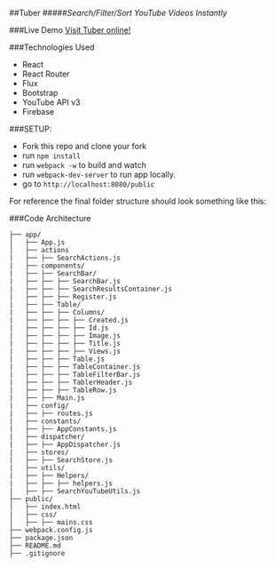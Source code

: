##Tuber
#####*Search/Filter/Sort YouTube Videos Instantly*

###Live Demo
[Visit Tuber online!](https://tuber.firebaseapp.com/)

###Technologies Used
  * React
  * React Router
  * Flux
  * Bootstrap
  * YouTube API v3
  * Firebase

###SETUP:
  * Fork this repo and clone your fork
  * run ```npm install```
  * run ```webpack -w``` to build and watch
  * run ```webpack-dev-server``` to run app locally.
  * go to ```http://localhost:8080/public```

For reference the final folder structure should look something like this:

###Code Architecture

```
├── app/
│   ├── App.js
│   ├── actions
|   ├── ├── SearchActions.js
|   ├── components/
|   ├── ├── SearchBar/
|   ├── ├── ├── SearchBar.js
|   ├── ├── ├── SearchResultsContainer.js
|   ├── ├── ├── Register.js
|   ├── ├── Table/
|   ├── ├── ├── Columns/
|   ├── ├── ├── ├── Created.js
|   ├── ├── ├── ├── Id.js
|   ├── ├── ├── ├── Image.js
|   ├── ├── ├── ├── Title.js
|   ├── ├── ├── ├── Views.js
|   ├── ├── ├── Table.js
|   ├── ├── ├── TableContainer.js
|   ├── ├── ├── TableFilterBar.js
|   ├── ├── ├── TablerHeader.js
|   ├── ├── ├── TableRow.js
|   ├── ├── Main.js
|   ├── config/
|   ├── ├── routes.js
|   ├── constants/
|   ├── ├── AppConstants.js
|   ├── dispatcher/
|   ├── ├── AppDispatcher.js
|   ├── stores/
|   ├── ├── SearchStore.js
|   ├── utils/
|   ├── ├── Helpers/
|   ├── ├── ├── helpers.js
|   ├── ├── SearchYouTubeUtils.js
├── public/
│   ├── index.html
|   ├── css/
│   ├── ├── mains.css
├── webpack.config.js
├── package.json
├── README.md
├── .gitignore
```
